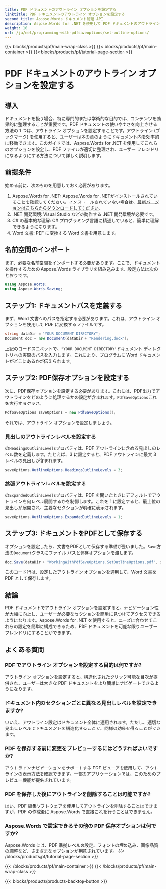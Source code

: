 ```yaml
---
title: PDF ドキュメントのアウトライン オプションを設定する
linktitle: PDF ドキュメントのアウトライン オプションを設定する
second_title: Aspose.Words ドキュメント処理 API
description: Aspose.Words for .NET を使用して PDF ドキュメントのアウトライン オプションを設定する方法を学習します。見出しレベルと拡張アウトラインを構成することで、PDF ナビゲーションを強化します。
weight: 10
url: /ja/net/programming-with-pdfsaveoptions/set-outline-options/
---
```


{{< blocks/products/pf/main-wrap-class >}}
{{< blocks/products/pf/main-container >}}
{{< blocks/products/pf/tutorial-page-section >}}

# PDF ドキュメントのアウトライン オプションを設定する

## 導入

ドキュメントを扱う場合、特に専門的または学術的な目的では、コンテンツを効果的に整理することが重要です。PDF ドキュメントの使いやすさを向上させる方法の 1 つは、アウトライン オプションを設定することです。アウトライン (ブックマーク) を使用すると、ユーザーは本の章のようにドキュメント内を効率的に移動できます。このガイドでは、Aspose.Words for .NET を使用してこれらのオプションを設定し、PDF ファイルが適切に整理され、ユーザー フレンドリになるようにする方法について詳しく説明します。

## 前提条件

始める前に、次のものを用意しておく必要があります。

1.  Aspose.Words for .NET: Aspose.Words for .NETがインストールされていることを確認してください。インストールされていない場合は、[最新バージョンはこちらからダウンロードしてください](https://releases.aspose.com/words/net/).
2. .NET 開発環境: Visual Studio などの動作する .NET 開発環境が必要です。
3. C# の基本的な理解: C# プログラミング言語に精通していると、簡単に理解できるようになります。
4. Word 文書: PDF に変換する Word 文書を用意します。

## 名前空間のインポート

まず、必要な名前空間をインポートする必要があります。ここで、ドキュメントを操作するための Aspose.Words ライブラリを組み込みます。設定方法は次のとおりです。

```csharp
using Aspose.Words;
using Aspose.Words.Saving;
```

## ステップ1: ドキュメントパスを定義する

まず、Word 文書へのパスを指定する必要があります。これは、アウトライン オプションを使用して PDF に変換するファイルです。 

```csharp
string dataDir = "YOUR DOCUMENT DIRECTORY";
Document doc = new Document(dataDir + "Rendering.docx");
```

上記のコードスニペットで、`"YOUR DOCUMENT DIRECTORY"`ドキュメント ディレクトリへの実際のパスを入力します。これにより、プログラムに Word ドキュメントがどこにあるかが伝えられます。

## ステップ2: PDF保存オプションを設定する

次に、PDF保存オプションを設定する必要があります。これには、PDF出力でアウトラインをどのように処理するかの設定が含まれます。`PdfSaveOptions`これを実行するクラス。

```csharp
PdfSaveOptions saveOptions = new PdfSaveOptions();
```

それでは、アウトライン オプションを設定しましょう。 

### 見出しのアウトラインレベルを設定する

の`HeadingsOutlineLevels`プロパティは、PDF アウトラインに含める見出しのレベル数を定義します。たとえば、3 に設定すると、PDF アウトラインに最大 3 レベルの見出しが含まれます。

```csharp
saveOptions.OutlineOptions.HeadingsOutlineLevels = 3;
```

### 拡張アウトラインレベルを設定する

の`ExpandedOutlineLevels`プロパティは、PDF を開いたときにデフォルトでアウトラインを何レベル展開するかを制御します。これを 1 に設定すると、最上位の見出しが展開され、主要なセクションが明確に表示されます。

```csharp
saveOptions.OutlineOptions.ExpandedOutlineLevels = 1;
```

## ステップ3: ドキュメントをPDFとして保存する

オプションを設定したら、文書をPDFとして保存する準備が整いました。`Save`方法の`Document`クラスにファイル パスと保存オプションを渡します。

```csharp
doc.Save(dataDir + "WorkingWithPdfSaveOptions.SetOutlineOptions.pdf", saveOptions);
```

このコード行は、設定したアウトライン オプションを適用して、Word 文書を PDF として保存します。 

## 結論

PDF ドキュメントでアウトライン オプションを設定すると、ナビゲーション性が大幅に向上し、ユーザーが必要なセクションを簡単に見つけてアクセスできるようになります。Aspose.Words for .NET を使用すると、ニーズに合わせてこれらの設定を簡単に構成できるため、PDF ドキュメントを可能な限りユーザー フレンドリにすることができます。

## よくある質問

### PDF でアウトライン オプションを設定する目的は何ですか?

アウトライン オプションを設定すると、構造化されたクリック可能な目次が提供され、ユーザーは大きな PDF ドキュメントをより簡単にナビゲートできるようになります。

### ドキュメント内のセクションごとに異なる見出しレベルを設定できますか?

いいえ、アウトライン設定はドキュメント全体に適用されます。ただし、適切な見出しレベルでドキュメントを構造化することで、同様の効果を得ることができます。

### PDF を保存する前に変更をプレビューするにはどうすればよいですか?

アウトラインナビゲーションをサポートする PDF ビューアを使用して、アウトラインの表示方法を確認できます。一部のアプリケーションでは、このためのプレビュー機能が提供されています。

### PDF を保存した後にアウトラインを削除することは可能ですか?

はい、PDF 編集ソフトウェアを使用してアウトラインを削除することはできますが、PDF の作成後に Aspose.Words で直接これを行うことはできません。

### Aspose.Words で設定できるその他の PDF 保存オプションは何ですか?

Aspose.Words には、PDF 準拠レベルの設定、フォントの埋め込み、画像品質の調整など、さまざまなオプションが用意されています。
{{< /blocks/products/pf/tutorial-page-section >}}

{{< /blocks/products/pf/main-container >}}
{{< /blocks/products/pf/main-wrap-class >}}

{{< blocks/products/products-backtop-button >}}
